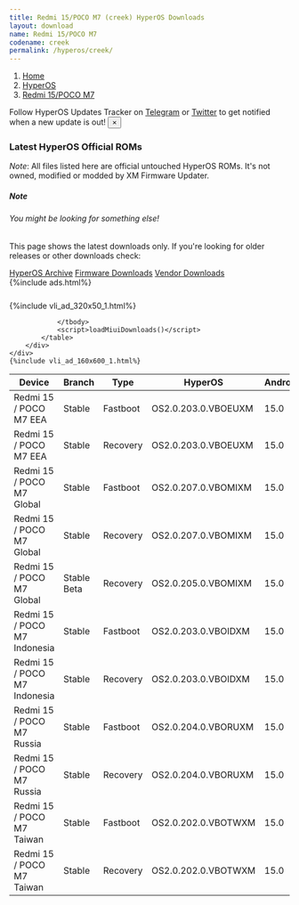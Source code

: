 ```yaml
---
title: Redmi 15/POCO M7 (creek) HyperOS Downloads
layout: download
name: Redmi 15/POCO M7
codename: creek
permalink: /hyperos/creek/
---
```

<nav aria-label="breadcrumb">
    <ol class="breadcrumb">
        <li class="breadcrumb-item"><a href="/">Home</a></li>
        <li class="breadcrumb-item"><a href="/hyperos/">HyperOS</a></li>
        <li class="breadcrumb-item active" aria-current="page"><a href="/hyperos/creek/">Redmi 15/POCO M7</a></li>
    </ol>
</nav>
<div class="alert alert-primary alert-dismissible fade show" role="alert">
    Follow HyperOS Updates Tracker on <a href="https://t.me/MIUIUpdatesTracker" class="alert-link">Telegram</a>
     or <a href="https://twitter.com/MiFwUpdater" class="alert-link">Twitter</a> to get notified when a new update is out!
    <button type="button" class="close" data-dismiss="alert" aria-label="Close">
        <span aria-hidden="true">&times;</span>
    </button>
</div>

### Latest HyperOS Official ROMs
*Note*: All files listed here are official untouched HyperOS ROMs. It's not owned, modified or modded by XM Firmware Updater.
<div class="card">
  <div class="card-body">
    <h5 class="card-title">Note</h5>
    <h6 class="card-subtitle mb-2 text-muted">You might be looking for something else!</h6>
    <p class="card-text">This page shows the latest downloads only.
     If you're looking for older releases or other downloads check:</p>
    <a href="/archive/hyperos/creek/" class="card-link">HyperOS Archive</a>
    <a href="/firmware/creek/" class="card-link">Firmware Downloads</a>
    <a href="/vendor/creek/" class="card-link">Vendor Downloads</a>
  </div>
</div>
{%include ads.html%}
<div class="row justify-content-center">
    <div class="col-10">
        <div class="table-responsive-md" style="margin-top: 25px;">
            {%include vli_ad_320x50_1.html%}
            <table id="miui" class="display dt-responsive nowrap compact table table-striped table-hover table-sm">
                <thead class="thead-dark">
                    <tr>
                        <th data-ref="device">Device</th>
                        <th data-ref="branch">Branch</th>
                        <th data-ref="type">Type</th>
                        <th data-ref="miui">HyperOS</th>
                        <th data-ref="android">Android</th>
                        <th data-ref="size">Size</th>
                        <th data-ref="size">Date</th>
                        <th data-ref="link">Link</th>
                    </tr>
                </thead>
                <tbody>
                <tr><td>Redmi 15 / POCO M7 EEA</td><td>Stable</td><td>Fastboot</td><td>OS2.0.203.0.VBOEUXM</td><td>15.0</td><td>7.2 GB</td><td>2025-07-23</td><td><a href="/hyperos/creek/stable/OS2.0.203.0.VBOEUXM/">Download</a></td></tr>
<tr><td>Redmi 15 / POCO M7 EEA</td><td>Stable</td><td>Recovery</td><td>OS2.0.203.0.VBOEUXM</td><td>15.0</td><td>4.7 GB</td><td>2025-08-25</td><td><a href="/hyperos/creek/stable/OS2.0.203.0.VBOEUXM/">Download</a></td></tr>
<tr><td>Redmi 15 / POCO M7 Global</td><td>Stable</td><td>Fastboot</td><td>OS2.0.207.0.VBOMIXM</td><td>15.0</td><td>7.9 GB</td><td>2025-08-06</td><td><a href="/hyperos/creek/stable/OS2.0.207.0.VBOMIXM/">Download</a></td></tr>
<tr><td>Redmi 15 / POCO M7 Global</td><td>Stable</td><td>Recovery</td><td>OS2.0.207.0.VBOMIXM</td><td>15.0</td><td>4.7 GB</td><td>2025-08-14</td><td><a href="/hyperos/creek/stable/OS2.0.207.0.VBOMIXM/">Download</a></td></tr>
<tr><td>Redmi 15 / POCO M7 Global</td><td>Stable Beta</td><td>Recovery</td><td>OS2.0.205.0.VBOMIXM</td><td>15.0</td><td>4.7 GB</td><td>2025-08-15</td><td><a href="/hyperos/creek/stable beta/OS2.0.205.0.VBOMIXM/">Download</a></td></tr>
<tr><td>Redmi 15 / POCO M7 Indonesia</td><td>Stable</td><td>Fastboot</td><td>OS2.0.203.0.VBOIDXM</td><td>15.0</td><td>7.2 GB</td><td>2025-07-23</td><td><a href="/hyperos/creek/stable/OS2.0.203.0.VBOIDXM/">Download</a></td></tr>
<tr><td>Redmi 15 / POCO M7 Indonesia</td><td>Stable</td><td>Recovery</td><td>OS2.0.203.0.VBOIDXM</td><td>15.0</td><td>4.7 GB</td><td>2025-08-28</td><td><a href="/hyperos/creek/stable/OS2.0.203.0.VBOIDXM/">Download</a></td></tr>
<tr><td>Redmi 15 / POCO M7 Russia</td><td>Stable</td><td>Fastboot</td><td>OS2.0.204.0.VBORUXM</td><td>15.0</td><td>8.0 GB</td><td>2025-08-05</td><td><a href="/hyperos/creek/stable/OS2.0.204.0.VBORUXM/">Download</a></td></tr>
<tr><td>Redmi 15 / POCO M7 Russia</td><td>Stable</td><td>Recovery</td><td>OS2.0.204.0.VBORUXM</td><td>15.0</td><td>4.6 GB</td><td>2025-08-28</td><td><a href="/hyperos/creek/stable/OS2.0.204.0.VBORUXM/">Download</a></td></tr>
<tr><td>Redmi 15 / POCO M7 Taiwan</td><td>Stable</td><td>Fastboot</td><td>OS2.0.202.0.VBOTWXM</td><td>15.0</td><td>5.6 GB</td><td>2025-07-24</td><td><a href="/hyperos/creek/stable/OS2.0.202.0.VBOTWXM/">Download</a></td></tr>
<tr><td>Redmi 15 / POCO M7 Taiwan</td><td>Stable</td><td>Recovery</td><td>OS2.0.202.0.VBOTWXM</td><td>15.0</td><td>4.6 GB</td><td>2025-08-19</td><td><a href="/hyperos/creek/stable/OS2.0.202.0.VBOTWXM/">Download</a></td></tr>

                </tbody>
                <script>loadMiuiDownloads()</script>
            </table>
        </div>
    </div>
    {%include vli_ad_160x600_1.html%}
</div>
